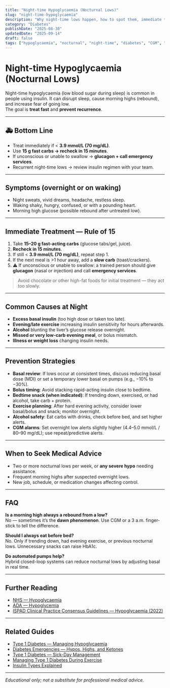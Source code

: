 ```yaml
---
title: "Night-time Hypoglycaemia (Nocturnal Lows)"
slug: "night-time-hypoglycaemia"
description: "Why night-time lows happen, how to spot them, immediate treatment, and prevention strategies for people using insulin."
category: "Diabetes"
publishDate: "2025-08-30"
updatedDate: "2025-09-14"
draft: false
tags: ["hypoglycaemia", "nocturnal", "night-time", "diabetes", "CGM", "insulin", "patientguide"]
---
```


# Night-time Hypoglycaemia (Nocturnal Lows)

Night-time hypoglycaemia (low blood sugar during sleep) is common in people using insulin. It can disrupt sleep, cause morning highs (rebound), and increase fear of going low.  
The goal is **treat fast** and **prevent recurrence**.

---

## 🚑 Bottom Line
- Treat immediately if < **3.9 mmol/L (70 mg/dL)**.  
- Use **15 g fast carbs → recheck in 15 minutes**.  
- If unconscious or unable to swallow → **glucagon + call emergency services**.  
- Recurrent night-time lows → review insulin regimen with your team.  

---

## Symptoms (overnight or on waking)
- Night sweats, vivid dreams, headache, restless sleep.  
- Waking shaky, hungry, confused, or with a pounding heart.  
- Morning high glucose (possible rebound after untreated low).  

---

## Immediate Treatment — Rule of 15
1. Take **15–20 g fast-acting carbs** (glucose tabs/gel, juice).  
2. **Recheck in 15 minutes**.  
3. If still < **3.9 mmol/L (70 mg/dL)**, repeat step 1.  
4. If the next meal is >1 hour away, add a **slow carb** (toast/crackers).  
5. ⚠️ If unconscious or unable to swallow: a trained person should give **glucagon** (nasal or injection) and call **emergency services**.  

> Avoid chocolate or other high-fat foods for initial treatment — they act too slowly.

---

## Common Causes at Night
- **Excess basal insulin** (too high dose or taken too late).  
- **Evening/late exercise** increasing insulin sensitivity for hours afterwards.  
- **Alcohol** blunting the liver’s glucose release overnight.  
- **Missed or very low-carb evening meal**, or bolus mismatch.  
- **Illness or weight loss** changing insulin needs.  

---

## Prevention Strategies
- **Basal review**: If lows occur at consistent times, discuss reducing basal dose (MDI) or set a temporary lower basal on pumps (e.g., −10% to −30%).  
- **Bolus timing**: Avoid stacking rapid-acting insulin close to bedtime.  
- **Bedtime snack (when indicated)**: If trending down, exercised, or had alcohol, take carb + protein.  
- **Exercise planning**: After hard evening activity, consider lower basal/bolus and snack; monitor overnight.  
- **Alcohol safety**: Eat carbs with drinks, check before bed, and set higher alerts.  
- **CGM alarms**: Set overnight low alerts slightly higher (4.4–5.0 mmol/L / 80–90 mg/dL); use repeat/predictive alerts.  

---

## When to Seek Medical Advice
- Two or more nocturnal lows per week, or **any severe hypo** needing assistance.  
- Frequent morning highs after suspected overnight lows.  
- New job, schedule, or medication changes affecting control.  

---

## FAQ
**Is a morning high always a rebound from a low?**  
No — sometimes it’s the **dawn phenomenon**. Use CGM or a 3 a.m. finger-stick to tell the difference.  

**Should I always eat before bed?**  
No. Only if trending down, had evening exercise, or previous nocturnal lows. Unnecessary snacks can raise HbA1c.  

**Do automated pumps help?**  
Hybrid closed-loop systems can reduce nocturnal lows by adjusting basal in real time.  

---

## Further Reading
- [NHS — Hypoglycaemia](https://www.nhs.uk/conditions/hypoglycaemia/)  
- [ADA — Hypoglycemia](https://diabetes.org/health-wellness/medication/hypoglycemia)  
- [ISPAD Clinical Practice Consensus Guidelines — Hypoglycaemia (2022)](https://doi.org/10.1111/pedi.13394)  

---

## Related Guides
- [Type 1 Diabetes — Managing Hypoglycaemia](/guides/type-1-diabetes-managing-hypoglycaemia)  
- [Diabetes Emergencies — Hypos, Highs, and Ketones](/guides/diabetes-emergency-actions)  
- [Type 1 Diabetes — Sick-Day Management](/guides/type-1-diabetes-sick-day-management)  
- [Managing Type 1 Diabetes During Exercise](/guides/managing-t1d-exercise)  
- [Insulin Types Explained](/guides/insulin-types-explained)  

---

*Educational only; not a substitute for professional medical advice.*

